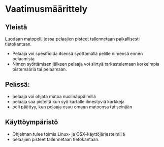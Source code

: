 # Vaatimusmäärittely

## Yleistä

Luodaan matopeli, jossa pelaajien pisteet tallennetaan paikallisesti tietokantaan.

- Pelaaja voi spesifioida itsensä syöttämällä pelille nimensä ennen pelaamista
- Nimen syöttämisen jälkeen pelaaja voi siirtyä tarkastelemaan korkeimpia pistemääriä tai pelaamaan.

## Pelissä:
- pelaaja voi ohjata matoa nuolinäppäimillä
- pelaaja saa pisteitä kun syö kartalle ilmestyviä karkkeja
- peli päättyy, kun pelaaja osuu omaan matoonsa tai seinään

## Käyttöympäristö

- Ohjelman tulee toimia Linux- ja OSX-käyttöjärjestelmillä
- pelaajien pisteet tallennetaan tietokantaan.
